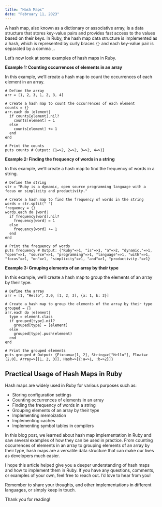 ```yaml
---
title: "Hash Maps"
date: "February 11, 2023"
---
```


A hash map, also known as a dictionary or associative array, is a data structure that stores key-value pairs and provides fast access to the values based on their keys. In Ruby, the hash map data structure is implemented as a hash, which is represented by curly braces `{}` and each key-value pair is separated by a comma `,`.

Let’s now look at some examples of hash maps in Ruby.

**Example 1: Counting occurrences of elements in an array**

In this example, we’ll create a hash map to count the occurrences of each element in an array.

    # Define the array
    arr = [1, 2, 3, 1, 2, 3, 4]
    
    # Create a hash map to count the occurrences of each element
    counts = {}
    arr.each do |element|
      if counts[element].nil?
        counts[element] = 1
      else
        counts[element] += 1
      end
    end
    
    # Print the counts
    puts counts # Output: {1=>2, 2=>2, 3=>2, 4=>1}

**Example 2: Finding the frequency of words in a string**

In this example, we’ll create a hash map to find the frequency of words in a string.

    # Define the string
    str = "Ruby is a dynamic, open source programming language with a focus on simplicity and productivity."
    
    # Create a hash map to find the frequency of words in the string
    words = str.split(" ")
    frequency = {}
    words.each do |word|
      if frequency[word].nil?
        frequency[word] = 1
      else
        frequency[word] += 1
      end
    end
    
    # Print the frequency of words
    puts frequency # Output: {"Ruby"=>1, "is"=>1, "a"=>2, "dynamic,"=>1, "open"=>1, "source"=>1, "programming"=>1, "language"=>1, "with"=>1, "focus"=>1, "on"=>1, "simplicity"=>1, "and"=>1, "productivity."=>1}

**Example 3: Grouping elements of an array by their type**

In this example, we’ll create a hash map to group the elements of an array by their type.

    # Define the array
    arr = [1, "Hello", 2.0, [1, 2, 3], {a: 1, b: 2}]
    
    # Create a hash map to group the elements of the array by their type
    grouped = {}
    arr.each do |element|
      type = element.class
      if grouped[type].nil?
        grouped[type] = [element]
      else
        grouped[type].push(element)
      end
    end
    
    # Print the grouped elements
    puts grouped # Output: {Fixnum=>[1, 2], String=>["Hello"], Float=>[2.0], Array=>[[1, 2, 3]], Hash=>[{:a=>1, :b=>2}]}

**Practical Usage of Hash Maps in Ruby**
----------------------------------------

Hash maps are widely used in Ruby for various purposes such as:

*   Storing configuration settings
*   Counting occurrences of elements in an array
*   Finding the frequency of words in a string
*   Grouping elements of an array by their type
*   Implementing memoization
*   Implementing caches
*   Implementing symbol tables in compilers

In this blog post, we learned about hash map implementation in Ruby and saw several examples of how they can be used in practice. From counting occurrences of elements in an array to grouping elements of an array by their type, hash maps are a versatile data structure that can make our lives as developers much easier.

I hope this article helped give you a deeper understanding of hash maps and how to implement them in Ruby. If you have any questions, comments, or examples of your own, feel free to reach out. I’d love to hear from you!

Remember to share your thoughts, and other implementations in different languages, or simply keep in touch.

Thank you for reading!